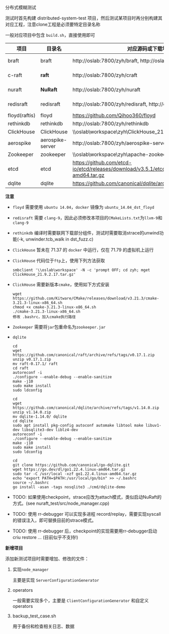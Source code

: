 分布式模糊测试

测试时首先构建 distributed-system-test 项目，然后测试某项目时再分别构建其对应工程，注意clone工程是必须要特定目录名称

一般对应项目中包含 `build.sh`，直接使用即可

| 项目          | 目录名           | 对应源码或下载地址                                                                      | version         | LOC  |
| ------------- | ---------------- | --------------------------------------------------------------------------------------- | --------------- | ---- |
| braft         | braft            | http://oslab:7800/zyh/braft, http://oslab:7800/zyh/brpc                                 | commit 0c5a5942 | 89K  |
| c-raft        | **raft**         | http://oslab:7800/zyh/craft                                                             | commit 37af7cdb | 75K  |
| nuraft        | **NuRaft**       | http://oslab:7800/zyh/nuraft                                                            | commit 5a7a40e5 | 149K |
| redisraft     | redisraft        | http://oslab:7800/zyh/redisraft, http://oslab:7800/zyh/redis                            | commit e18c3860 | 148K |
| floyd(raftis) | floyd            | https://github.com/Qihoo360/floyd                                                       |
| rethinkdb     | rethinkdb        | http://oslab:7800/zyh/rethinkdb                                                         | v2.4.1          | 271K |
| ClickHouse    | ClickHouse       | \\\\oslab\workspace\zyh\ClickHouse_21.9.2.17                                            | v21.9.2.17      | 557K |
| aerospike     | aerospike-server | http://oslab:7800/zyh/aerospike-server.git                                              | v5.6.0.4        | 376K |
| Zookeeper     | zookeeper        | \\\\oslab\workspace\zyh\apache-zookeeper-3.7.0-bin.tar.gz                               | v3.5.1          | 231K |
| etcd          | etcd             | https://github.com/etcd-io/etcd/releases/download/v3.5.1/etcd-v3.5.1-linux-amd64.tar.gz | v2.2.0          | 249K |
| dqlite        | dqlite           | https://github.com/canonical/dqlite/archive/refs/tags/v1.14.0.zip                       | v1.14.0         |      |

**注意**

* `floyd` 需要使用 `ubuntu 14.04`，`docker` 镜像为 `ubuntu_14.04_dst_floyd`

* `redisraft` 需要 `clang-9`，因此必须修改本项目的`CMakeLists.txt`为`llvm-9`和`clang-9`

* `rethinkdb` 编译时需要联网下载部分组件，测试时需要取消strace的unwind功能(-k, unwinder.tcb_walk in dst_fuzz.c)

* `ClickHouse` 暂未在 71.37 的 `docker` 中运行，仅在 71.79 的虚拟机上运行

* `ClickHouse` 代码位于`ftp`上，使用下列方法获取

   ```
   smbclient '\\oslab\workspace' -N -c 'prompt OFF; cd zyh; mget ClickHouse_21.9.2.17.tar.gz'
   ```

* `ClickHouse` 需要新版本`cmake`，使用如下方式安装

   ```
   wget https://github.com/Kitware/CMake/releases/download/v3.21.3/cmake-3.21.3-linux-x86_64.sh
   chmod +x cmake-3.21.3-linux-x86_64.sh
   ./cmake-3.21.3-linux-x86_64.sh
   修改 .bashrc，加入cmake执行路径
   ```

* `Zookeeper` 需要将`jar`包重命名为`zookeeper.jar`

* `dqlite`

   ```
   cd
   wget https://github.com/canonical/raft/archive/refs/tags/v0.17.1.zip
   unzip v0.17.1.zip
   mv raft-0.17.1/ raft
   cd raft
   autoreconf -i
   ./configure --enable-debug --enable-sanitize
   make -j10
   sudo make install
   sudo ldconfig

   cd
   wget https://github.com/canonical/dqlite/archive/refs/tags/v1.14.0.zip
   unzip v1.14.0.zip
   mv dqlite-1.14.0/ dqlite
   cd dqlite
   sudo apt install pkg-config autoconf automake libtool make libuv1-dev libsqlite3-dev liblz4-dev
   autoreconf -i
   ./configure --enable-debug --enable-sanitize
   make -j10
   sudo make install
   sudo ldconfig

   cd
   git clone https://github.com/canonical/go-dqlite.git
   wget https://go.dev/dl/go1.22.4.linux-amd64.tar.gz
   sudo tar -C /usr/local -xzf go1.22.4.linux-amd64.tar.gz
   echo "export PATH=$PATH:/usr/local/go/bin" >> ~/.bashrc
   source ~/.bashrc
   go install -asan -tags nosqlite3 ./cmd/dqlite-demo
   ```

* TODO: 如果使用checkpoint，strace应改为attach模式，类似启动NuRaft的方式。(see nuraft_test/src/node_manager.cpp)

* TODO: 使用 rr-debugger 可以实现多进程 record/replay，需要实现syscall的错误注入，即可替换目前的strace模式。
* TODO: 使用 rr-debugger 后，checkpoint的实现需要用rr-debugger启动criu restore ... (目前似乎不支持!)

**新增项目**

添加新测试项目时需要增加、修改的文件：

1. 实现`node_manager`
   
   主要是实现 `ServerConfigurationGenerator`

2. operators
   
   一般需要实现多个，主要是 `ClientConfigurationGenerator` 和自定义 operators

3. backup_test_case.sh
   
   用于备份和检查相关日志、数据
